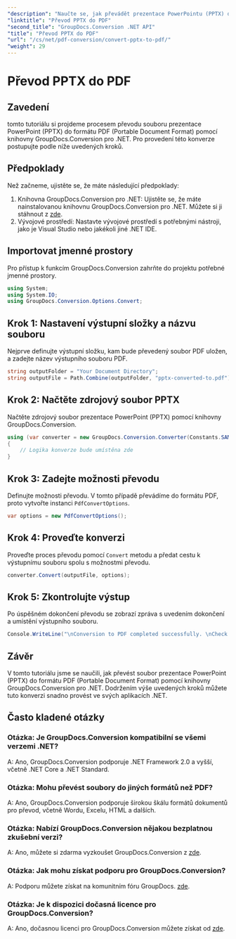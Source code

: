 ```yaml
---
"description": "Naučte se, jak převádět prezentace PowerPointu (PPTX) do formátu PDF pomocí nástroje GroupDocs.Conversion pro .NET. Snadný a efektivní proces převodu."
"linktitle": "Převod PPTX do PDF"
"second_title": "GroupDocs.Conversion .NET API"
"title": "Převod PPTX do PDF"
"url": "/cs/net/pdf-conversion/convert-pptx-to-pdf/"
"weight": 29
---
```


# Převod PPTX do PDF

## Zavedení
tomto tutoriálu si projdeme procesem převodu souboru prezentace PowerPoint (PPTX) do formátu PDF (Portable Document Format) pomocí knihovny GroupDocs.Conversion pro .NET. Pro provedení této konverze postupujte podle níže uvedených kroků.
## Předpoklady
Než začneme, ujistěte se, že máte následující předpoklady:
1. Knihovna GroupDocs.Conversion pro .NET: Ujistěte se, že máte nainstalovanou knihovnu GroupDocs.Conversion pro .NET. Můžete si ji stáhnout z [zde](https://releases.groupdocs.com/conversion/net/).
2. Vývojové prostředí: Nastavte vývojové prostředí s potřebnými nástroji, jako je Visual Studio nebo jakékoli jiné .NET IDE.

## Importovat jmenné prostory
Pro přístup k funkcím GroupDocs.Conversion zahrňte do projektu potřebné jmenné prostory.
```csharp
using System;
using System.IO;
using GroupDocs.Conversion.Options.Convert;
```
## Krok 1: Nastavení výstupní složky a názvu souboru
Nejprve definujte výstupní složku, kam bude převedený soubor PDF uložen, a zadejte název výstupního souboru PDF.
```csharp
string outputFolder = "Your Document Directory";
string outputFile = Path.Combine(outputFolder, "pptx-converted-to.pdf");
```
## Krok 2: Načtěte zdrojový soubor PPTX
Načtěte zdrojový soubor prezentace PowerPoint (PPTX) pomocí knihovny GroupDocs.Conversion.
```csharp
using (var converter = new GroupDocs.Conversion.Converter(Constants.SAMPLE_PPTX))
{
    // Logika konverze bude umístěna zde
}
```
## Krok 3: Zadejte možnosti převodu
Definujte možnosti převodu. V tomto případě převádíme do formátu PDF, proto vytvořte instanci `PdfConvertOptions`.
```csharp
var options = new PdfConvertOptions();
```
## Krok 4: Proveďte konverzi
Proveďte proces převodu pomocí `Convert` metodu a předat cestu k výstupnímu souboru spolu s možnostmi převodu.
```csharp
converter.Convert(outputFile, options);
```
## Krok 5: Zkontrolujte výstup
Po úspěšném dokončení převodu se zobrazí zpráva s uvedením dokončení a umístění výstupního souboru.
```csharp
Console.WriteLine("\nConversion to PDF completed successfully. \nCheck output in {0}", outputFolder);
```

## Závěr
V tomto tutoriálu jsme se naučili, jak převést soubor prezentace PowerPoint (PPTX) do formátu PDF (Portable Document Format) pomocí knihovny GroupDocs.Conversion pro .NET. Dodržením výše uvedených kroků můžete tuto konverzi snadno provést ve svých aplikacích .NET.
## Často kladené otázky
### Otázka: Je GroupDocs.Conversion kompatibilní se všemi verzemi .NET?
A: Ano, GroupDocs.Conversion podporuje .NET Framework 2.0 a vyšší, včetně .NET Core a .NET Standard.
### Otázka: Mohu převést soubory do jiných formátů než PDF?
A: Ano, GroupDocs.Conversion podporuje širokou škálu formátů dokumentů pro převod, včetně Wordu, Excelu, HTML a dalších.
### Otázka: Nabízí GroupDocs.Conversion nějakou bezplatnou zkušební verzi?
A: Ano, můžete si zdarma vyzkoušet GroupDocs.Conversion z [zde](https://releases.groupdocs.com/).
### Otázka: Jak mohu získat podporu pro GroupDocs.Conversion?
A: Podporu můžete získat na komunitním fóru GroupDocs. [zde](https://forum.groupdocs.com/c/conversion/11).
### Otázka: Je k dispozici dočasná licence pro GroupDocs.Conversion?
A: Ano, dočasnou licenci pro GroupDocs.Conversion můžete získat od [zde](https://purchase.groupdocs.com/temporary-license/).